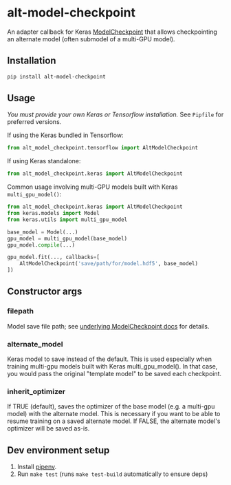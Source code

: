 # alt-model-checkpoint

An adapter callback for Keras [ModelCheckpoint](https://keras.io/callbacks/#modelcheckpoint) that allows checkpointing
an alternate model (often submodel of a multi-GPU model).

## Installation

```bash
pip install alt-model-checkpoint
```

## Usage

*You must provide your own Keras or Tensorflow installation.* See `Pipfile` for preferred versions.


If using the Keras bundled in Tensorflow:

```python
from alt_model_checkpoint.tensorflow import AltModelCheckpoint
```

If using Keras standalone:

```python
from alt_model_checkpoint.keras import AltModelCheckpoint
```

Common usage involving multi-GPU models built with Keras `multi_gpu_model()`:

```python
from alt_model_checkpoint.keras import AltModelCheckpoint
from keras.models import Model
from keras.utils import multi_gpu_model

base_model = Model(...)
gpu_model = multi_gpu_model(base_model)
gpu_model.compile(...)

gpu_model.fit(..., callbacks=[
    AltModelCheckpoint('save/path/for/model.hdf5', base_model)
])
```

## Constructor args

### filepath

Model save file path; see [underlying ModelCheckpoint docs](https://keras.io/callbacks/#modelcheckpoint) for details.

### alternate_model

Keras model to save instead of the default. This is used especially when training multi-gpu models built with Keras
multi_gpu_model(). In that case, you would pass the original "template model" to be saved each checkpoint.

### inherit_optimizer

If TRUE (default), saves the optimizer of the base model (e.g. a multi-gpu model) with the alternate model. This is
necessary if you want to be able to resume training on a saved alternate model. If FALSE, the alternate model's
optimizer will be saved as-is.

## Dev environment setup

1. Install [pipenv](https://docs.pipenv.org/install/).
2. Run `make test` (runs `make test-build` automatically to ensure deps)

